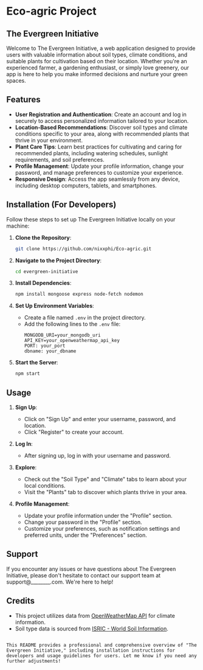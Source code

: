 # Eco-agric Project 
## The Evergreen Initiative

Welcome to The Evergreen Initiative, a web application designed to provide users with valuable information about soil types, climate conditions, and suitable plants for cultivation based on their location. Whether you're an experienced farmer, a gardening enthusiast, or simply love greenery, our app is here to help you make informed decisions and nurture your green spaces.

## Features

- **User Registration and Authentication**: Create an account and log in securely to access personalized information tailored to your location.
- **Location-Based Recommendations**: Discover soil types and climate conditions specific to your area, along with recommended plants that thrive in your environment.
- **Plant Care Tips**: Learn best practices for cultivating and caring for recommended plants, including watering schedules, sunlight requirements, and soil preferences.
- **Profile Management**: Update your profile information, change your password, and manage preferences to customize your experience.
- **Responsive Design**: Access the app seamlessly from any device, including desktop computers, tablets, and smartphones.

## Installation (For Developers)

Follow these steps to set up The Evergreen Initiative locally on your machine:

1. **Clone the Repository**: 
   ```bash
   git clone https://github.com/nixxphi/Eco-agric.git
   ```

2. **Navigate to the Project Directory**:
   ```bash
   cd evergreen-initiative
   ```

3. **Install Dependencies**:
   ```bash
   npm install mongoose express node-fetch nodemon
   ```

4. **Set Up Environment Variables**:
   - Create a file named `.env` in the project directory.
   - Add the following lines to the `.env` file:
     ```plaintext
     MONGODB_URI=your_mongodb_uri
     API_KEY=your_openweathermap_api_key
     PORT: your_port
     dbname: your_dbname
     ```

5. **Start the Server**:
   ```bash
   npm start
   ```

## Usage

1. **Sign Up**:
   - Click on "Sign Up" and enter your username, password, and location.
   - Click "Register" to create your account.

2. **Log In**:
   - After signing up, log in with your username and password.

3. **Explore**:
   - Check out the "Soil Type" and "Climate" tabs to learn about your local conditions.
   - Visit the "Plants" tab to discover which plants thrive in your area.

4. **Profile Management**:
   - Update your profile information under the "Profile" section.
   - Change your password in the "Profile" section.
   - Customize your preferences, such as notification settings and preferred units, under the "Preferences" section.

## Support

If you encounter any issues or have questions about The Evergreen Initiative, please don't hesitate to contact our support team at support@________.com. We're here to help!

## Credits

- This project utilizes data from [OpenWeatherMap API](https://openweathermap.org/api) for climate information.
- Soil type data is sourced from [ISRIC - World Soil Information](https://www.isric.org/).
```

This README provides a professional and comprehensive overview of "The Evergreen Initiative," including installation instructions for developers and usage guidelines for users. Let me know if you need any further adjustments!
